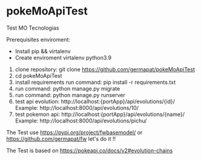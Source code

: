 # pokeMoApiTest
Test MO Tecnologias

Prerequisites enviroment:
* Install pip && virtalenv
* Create enviroment virtalenv python3.9

1. clone repository: git clone https://github.com/germapat/pokeMoApiTest
2. cd pokeMoApiTest
3. install requirements run command: pip install -r requirements.txt
4. run command: python manage.py migrate
5. run command: python manage.py runserver
6. test api evolution: http://localhost:{portApp}/api/evolutions/{id}/ Example: http://localhost:8000/api/evolutions/10/
7. test pokemon api: http://localhost:{portApp}/api/evolutions/{name}/ Example: http://localhost:8000/api/evolutions/pichu/

The Test use https://pypi.org/project/fwbasemodel/ or https://github.com/germapat/fw let's do it !!

The Test is based on https://pokeapi.co/docs/v2#evolution-chains

